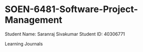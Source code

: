 # SOEN-6481-Software-Project-Management
Student Name: Saranraj Sivakumar
Student ID: 40306771  

Learning Journals
